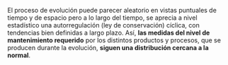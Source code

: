 El proceso de evolución puede parecer aleatorio en vistas puntuales de tiempo y de espacio pero a lo largo del tiempo, se aprecia a nivel estadístico una autorregulación (ley de conservación) cíclica, con tendencias bien definidas a largo plazo. Así, **las medidas del nivel de mantenimiento requerido** por los distintos productos y procesos, que se producen durante la evolución, **siguen una distribución cercana a la normal**.
